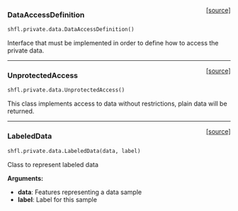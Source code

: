<span style="float:right;">[[source]](https://github.com/sherpaai/Sherpa.FL/blob/master/shfl/private/data.py#L33)</span>
### DataAccessDefinition

```python
shfl.private.data.DataAccessDefinition()
```


Interface that must be implemented in order to define how to access the private data.

----

<span style="float:right;">[[source]](https://github.com/sherpaai/Sherpa.FL/blob/master/shfl/private/data.py#L51)</span>
### UnprotectedAccess

```python
shfl.private.data.UnprotectedAccess()
```


This class implements access to data without restrictions, plain data will be returned.

----

<span style="float:right;">[[source]](https://github.com/sherpaai/Sherpa.FL/blob/master/shfl/private/data.py#L4)</span>
### LabeledData

```python
shfl.private.data.LabeledData(data, label)
```


Class to represent labeled data

__Arguments:__

- __data__: Features representing a data sample
- __label__: Label for this sample
    
